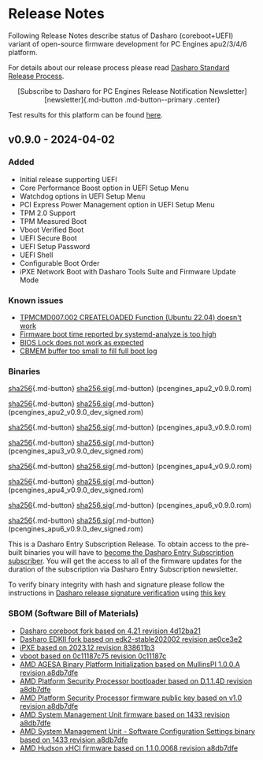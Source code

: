 # Release Notes

Following Release Notes describe status of Dasharo (coreboot+UEFI) variant of
open-source firmware development for PC Engines apu2/3/4/6 platform.

For details about our release process please read
[Dasharo Standard Release Process](../../dev-proc/standard-release-process.md).

<center>
[Subscribe to Dasharo for PC Engines Release Notification Newsletter]
[newsletter]{.md-button .md-button--primary .center}
</center>

Test results for this platform can be found
[here](https://docs.google.com/spreadsheets/d/1wSE6xA3K3nXewwLn5lV39_2wZL1kg5AkGb4mvmG3bwE/edit#gid=1670191276).

## v0.9.0 - 2024-04-02

### Added

- Initial release supporting UEFI
- Core Performance Boost option in UEFI Setup Menu
- Watchdog options in UEFI Setup Menu
- PCI Express Power Management option in UEFI Setup Menu
- TPM 2.0 Support
- TPM Measured Boot
- Vboot Verified Boot
- UEFI Secure Boot
- UEFI Setup Password
- UEFI Shell
- Configurable Boot Order
- iPXE Network Boot with Dasharo Tools Suite and Firmware Update Mode

### Known issues

- [TPMCMD007.002 CREATELOADED Function (Ubuntu 22.04) doesn't work](https://github.com/Dasharo/open-source-firmware-validation/issues/217)
- [Firmware boot time reported by systemd-analyze is too high](https://github.com/Dasharo/dasharo-issues/issues/761)
- [BIOS Lock does not work as expected](https://github.com/Dasharo/dasharo-issues/issues/754)
- [CBMEM buffer too small to fill full boot log](https://github.com/Dasharo/dasharo-issues/issues/753)

### Binaries

[sha256][pcengines_apu2_v0.9.0.rom_hash]{.md-button}
[sha256.sig][pcengines_apu2_v0.9.0.rom_sig]{.md-button}
(pcengines_apu2_v0.9.0.rom)

[sha256][pcengines_apu2_v0.9.0_dev_signed.rom_hash]{.md-button}
[sha256.sig][pcengines_apu2_v0.9.0_dev_signed.rom_sig]{.md-button}
(pcengines_apu2_v0.9.0_dev_signed.rom)

[sha256][pcengines_apu3_v0.9.0.rom_hash]{.md-button}
[sha256.sig][pcengines_apu3_v0.9.0.rom_sig]{.md-button}
(pcengines_apu3_v0.9.0.rom)

[sha256][pcengines_apu3_v0.9.0_dev_signed.rom_hash]{.md-button}
[sha256.sig][pcengines_apu3_v0.9.0_dev_signed.rom_sig]{.md-button}
(pcengines_apu3_v0.9.0_dev_signed.rom)

[sha256][pcengines_apu4_v0.9.0.rom_hash]{.md-button}
[sha256.sig][pcengines_apu4_v0.9.0.rom_sig]{.md-button}
(pcengines_apu4_v0.9.0.rom)

[sha256][pcengines_apu4_v0.9.0_dev_signed.rom_hash]{.md-button}
[sha256.sig][pcengines_apu4_v0.9.0_dev_signed.rom_sig]{.md-button}
(pcengines_apu4_v0.9.0_dev_signed.rom)

[sha256][pcengines_apu6_v0.9.0.rom_hash]{.md-button}
[sha256.sig][pcengines_apu6_v0.9.0.rom_sig]{.md-button}
(pcengines_apu6_v0.9.0.rom)

[sha256][pcengines_apu6_v0.9.0_dev_signed.rom_hash]{.md-button}
[sha256.sig][pcengines_apu6_v0.9.0_dev_signed.rom_sig]{.md-button}
(pcengines_apu6_v0.9.0_dev_signed.rom)

This is a Dasharo Entry Subscription Release. To obtain access to the pre-built
binaries you will have to
[become the Dasharo Entry Subscription subscriber](../../ways-you-can-help-us.md#become-a-dasharo-entry-subscription-subscriber).
You will get the access to all of the firmware updates for the duration of the
subscription via Dasharo Entry Subscription newsletter.

To verify binary integrity with hash and signature please follow the
instructions in [Dasharo release signature verification](/guides/signature-verification)
using [this key](https://raw.githubusercontent.com/3mdeb/3mdeb-secpack/master/dasharo/pcengines_apu2/dasharo-release-0.9.x-for-pc-engines-signing-key.asc)

### SBOM (Software Bill of Materials)

- [Dasharo coreboot fork based on 4.21 revision 4d12ba21](https://github.com/Dasharo/coreboot/tree/4d12ba21)
- [Dasharo EDKII fork based on edk2-stable202002 revision ae0ce3e2](https://github.com/Dasharo/edk2/tree/ae0ce3e2)
- [iPXE based on 2023.12 revision 838611b3](https://github.com/Dasharo/ipxe/tree/838611b3)
- [vboot based on 0c11187c75 revision 0c11187c](https://chromium.googlesource.com/chromiumos/platform/vboot_reference/+/0c11187c/)
- [AMD AGESA Binary Platform Initialization based on MullinsPI 1.0.0.A revision a8db7dfe](https://github.com/coreboot/blobs/tree/a8db7dfe/pi/amd/00730F01/FT3b)
- [AMD Platform Security Processor bootloader based on D.1.1.4D revision a8db7dfe](https://github.com/coreboot/blobs/tree/a8db7dfe/southbridge/amd/avalon/PSP/PspBootLoader.Bypass.sbin)
- [AMD Platform Security Processor firmware public key based on v1.0 revision a8db7dfe](https://github.com/coreboot/blobs/tree/a8db7dfe/southbridge/amd/avalon/PSP/AmdPubKey.bin)
- [AMD System Management Unit firmware based on 1433 revision a8db7dfe](https://github.com/coreboot/blobs/tree/a8db7dfe/southbridge/amd/avalon/PSP/SmuFirmware.sbin)
- [AMD System Management Unit - Software Configuration Settings binary based on 1433 revision a8db7dfe](https://github.com/coreboot/blobs/tree/a8db7dfe/southbridge/amd/avalon/PSP/SmuScs.bin)
- [AMD Hudson xHCI firmware based on 1.1.0.0068 revision a8db7dfe](https://github.com/coreboot/blobs/tree/a8db7dfe/southbridge/amd/avalon/xhci.bin)

[newsletter]: https://newsletter.3mdeb.com/subscription/ReBpt3IZY
[pcengines_apu2_v0.9.0.rom_hash]: https://dl.3mdeb.com/open-source-firmware/Dasharo/pcengines_apu2/v0.9.0/pcengines_apu2_v0.9.0.rom.sha256
[pcengines_apu2_v0.9.0.rom_sig]: https://dl.3mdeb.com/open-source-firmware/Dasharo/pcengines_apu2/v0.9.0/pcengines_apu2_v0.9.0.rom.sha256.sig
[pcengines_apu2_v0.9.0_dev_signed.rom_hash]: https://dl.3mdeb.com/open-source-firmware/Dasharo/pcengines_apu2/v0.9.0/pcengines_apu2_v0.9.0_dev_signed.rom.sha256
[pcengines_apu2_v0.9.0_dev_signed.rom_sig]: https://dl.3mdeb.com/open-source-firmware/Dasharo/pcengines_apu2/v0.9.0/pcengines_apu2_v0.9.0_dev_signed.rom.sha256.sig
[pcengines_apu3_v0.9.0.rom_hash]: https://dl.3mdeb.com/open-source-firmware/Dasharo/pcengines_apu2/v0.9.0/pcengines_apu3_v0.9.0.rom.sha256
[pcengines_apu3_v0.9.0.rom_sig]: https://dl.3mdeb.com/open-source-firmware/Dasharo/pcengines_apu2/v0.9.0/pcengines_apu3_v0.9.0.rom.sha256.sig
[pcengines_apu3_v0.9.0_dev_signed.rom_hash]: https://dl.3mdeb.com/open-source-firmware/Dasharo/pcengines_apu2/v0.9.0/pcengines_apu3_v0.9.0_dev_signed.rom.sha256
[pcengines_apu3_v0.9.0_dev_signed.rom_sig]: https://dl.3mdeb.com/open-source-firmware/Dasharo/pcengines_apu2/v0.9.0/pcengines_apu3_v0.9.0_dev_signed.rom.sha256.sig
[pcengines_apu4_v0.9.0.rom_hash]: https://dl.3mdeb.com/open-source-firmware/Dasharo/pcengines_apu2/v0.9.0/pcengines_apu4_v0.9.0.rom.sha256
[pcengines_apu4_v0.9.0.rom_sig]: https://dl.3mdeb.com/open-source-firmware/Dasharo/pcengines_apu2/v0.9.0/pcengines_apu4_v0.9.0.rom.sha256.sig
[pcengines_apu4_v0.9.0_dev_signed.rom_hash]: https://dl.3mdeb.com/open-source-firmware/Dasharo/pcengines_apu2/v0.9.0/pcengines_apu4_v0.9.0_dev_signed.rom.sha256
[pcengines_apu4_v0.9.0_dev_signed.rom_sig]: https://dl.3mdeb.com/open-source-firmware/Dasharo/pcengines_apu2/v0.9.0/pcengines_apu4_v0.9.0_dev_signed.rom.sha256.sig
[pcengines_apu6_v0.9.0.rom_hash]: https://dl.3mdeb.com/open-source-firmware/Dasharo/pcengines_apu2/v0.9.0/pcengines_apu6_v0.9.0.rom.sha256
[pcengines_apu6_v0.9.0.rom_sig]: https://dl.3mdeb.com/open-source-firmware/Dasharo/pcengines_apu2/v0.9.0/pcengines_apu6_v0.9.0.rom.sha256.sig
[pcengines_apu6_v0.9.0_dev_signed.rom_hash]: https://dl.3mdeb.com/open-source-firmware/Dasharo/pcengines_apu2/v0.9.0/pcengines_apu6_v0.9.0_dev_signed.rom.sha256
[pcengines_apu6_v0.9.0_dev_signed.rom_sig]: https://dl.3mdeb.com/open-source-firmware/Dasharo/pcengines_apu2/v0.9.0/pcengines_apu6_v0.9.0_dev_signed.rom.sha256.sig
